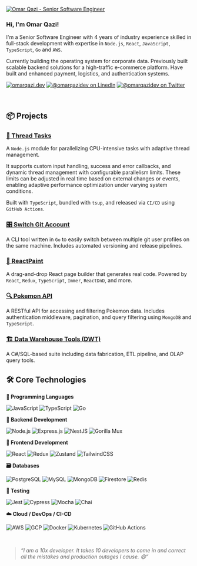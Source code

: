 [![Omar Qazi - Senior Software Engineer](https://github.com/user-attachments/assets/f11e7370-311d-4912-b025-505b9ccecd12)](https://omarqazi.dev)

### Hi, I'm Omar Qazi!

I'm a Senior Software Engineer with 4 years of industry experience skilled in full-stack development with expertise in `Node.js`, `React`, `JavaScript`, `TypeScript`, `Go` and `AWS`.

Currently building the operating system for corporate data. Previously built scalable backend solutions for a high-traffic e-commerce platform. Have built and enhanced payment, logistics, and authentication systems.

<a href="https://omarqazi.dev" target="_blank">[![omarqazi.dev](https://img.shields.io/badge/website-omarqazi.dev-2b5162?style=for-the-badge)](https://omarqazi.dev)</a>
<a href="https://www.linkedin.com/in/omarqazidev" target="_blank">[![@omarqazidev on LinedIn](https://img.shields.io/badge/LinkedIn-omarqazidev-0e76a8?style=for-the-badge&logo=linkedin&color=0A66C2)](https://www.linkedin.com/in/omarqazidev)</a>
<a href="https://www.x.com/omarqazidev" target="_blank">[![@omarqazidev on Twitter](https://img.shields.io/badge/Twitter/X-omarqazidev-black?style=for-the-badge)](https://www.x.com/omarqazidev)</a>

<br clear="left" />

## 📦 Projects

### [🔌 Thread Tasks](https://www.npmjs.com/package/thread-tasks)
A `Node.js` module for parallelizing CPU-intensive tasks with adaptive thread management.  

It supports custom input handling, success and error callbacks, and dynamic thread management with configurable
parallelism limits. These limits can be adjusted in real time based on external changes or events, enabling adaptive
performance optimization under varying system conditions.

Built with `TypeScript`, bundled with `tsup`, and released via `CI/CD` using `GitHub Actions`.

### [🎛 Switch Git Account](https://github.com/omarqazidev/switch-git-account)
A CLI tool written in `Go` to easily switch between multiple git user profiles on the same machine.
Includes automated versioning and release pipelines.

### [🎨 ReactPaint](https://github.com/omarqazidev/reactpaint)
A drag-and-drop React page builder that generates real code.
Powered by `React`, `Redux`, `TypeScript`, `Immer`, `ReactDnD`, and more.

### [🔍 Pokemon API](https://github.com/omarqazidev/pokemon-api)
A RESTful API for accessing and filtering Pokemon data.
Includes authentication middleware, pagination, and query filtering using `MongoDB` and `TypeScript`.

### [🏗️ Data Warehouse Tools (DWT)](https://github.com/omarqazidev/data-warehouse-tools)
A C#/SQL-based suite including data fabrication, ETL pipeline, and OLAP query tools.


## 🛠️ Core Technologies

**🧠 Programming Languages**

![JavaScript](https://img.shields.io/badge/javascript-%23f7df1e.svg?style=for-the-badge&logo=javascript&logoColor=black)
![TypeScript](https://img.shields.io/badge/typescript-%23007ACC.svg?style=for-the-badge&logo=typescript&logoColor=white)
![Go](https://img.shields.io/badge/go-%2300ADD8.svg?style=for-the-badge&logo=go&logoColor=white)

**🧩 Backend Development**

![Node.js](https://img.shields.io/badge/node.js-%23339933.svg?style=for-the-badge&logo=node.js&logoColor=white)
![Express.js](https://img.shields.io/badge/express.js-%23000000.svg?style=for-the-badge&logo=express&logoColor=white)
![NestJS](https://img.shields.io/badge/nestjs-%23E0234E.svg?style=for-the-badge&logo=nestjs&logoColor=white)
![Gorilla Mux](https://img.shields.io/badge/gorilla%20mux-%23009BEB.svg?style=for-the-badge&logo=go&logoColor=white)

**🎨 Frontend Development**

![React](https://img.shields.io/badge/react-%2361DAFB.svg?style=for-the-badge&logo=react&logoColor=black)
![Redux](https://img.shields.io/badge/redux-%23764ABC.svg?style=for-the-badge&logo=redux&logoColor=white)
![Zustand](https://img.shields.io/badge/zustand-%23000000.svg?style=for-the-badge&logo=react&logoColor=white)
![TailwindCSS](https://img.shields.io/badge/tailwindcss-%2306B6D4.svg?style=for-the-badge&logo=tailwind-css&logoColor=white)

**🗃️ Databases**

![PostgreSQL](https://img.shields.io/badge/postgresql-%23336791.svg?style=for-the-badge&logo=postgresql&logoColor=white)
![MySQL](https://img.shields.io/badge/mysql-%234479A1.svg?style=for-the-badge&logo=mysql&logoColor=white)
![MongoDB](https://img.shields.io/badge/mongodb-%234ea94b.svg?style=for-the-badge&logo=mongodb&logoColor=white)
![Firestore](https://img.shields.io/badge/firestore-%23FFCA28.svg?style=for-the-badge&logo=firebase&logoColor=black)
![Redis](https://img.shields.io/badge/redis-%23DC382D.svg?style=for-the-badge&logo=redis&logoColor=white)

**🧪 Testing**

![Jest](https://img.shields.io/badge/jest-%23C21325.svg?style=for-the-badge&logo=jest&logoColor=white)
![Cypress](https://img.shields.io/badge/cypress-%23404A59.svg?style=for-the-badge&logo=cypress&logoColor=white)
![Mocha](https://img.shields.io/badge/mocha-%238D6748.svg?style=for-the-badge&logo=mocha&logoColor=white)
![Chai](https://img.shields.io/badge/chai-%23A30701.svg?style=for-the-badge&logo=chai&logoColor=white)

**☁️ Cloud / DevOps / CI-CD**

![AWS](https://img.shields.io/badge/AWS-%23FF9900.svg?style=for-the-badge&logo=amazonwebservices&logoColor=white)
![GCP](https://img.shields.io/badge/Google%20Cloud-%234285F4.svg?style=for-the-badge&logo=google-cloud&logoColor=white)
![Docker](https://img.shields.io/badge/docker-%232496ED.svg?style=for-the-badge&logo=docker&logoColor=white)
![Kubernetes](https://img.shields.io/badge/kubernetes-%23326CE5.svg?style=for-the-badge&logo=kubernetes&logoColor=white)
![GitHub Actions](https://img.shields.io/badge/github%20actions-%232671E5.svg?style=for-the-badge&logo=githubactions&logoColor=white)

<br/>

> _“I am a 10x developer. It takes 10 developers to come in and correct all the mistakes and production outages I cause. 😄”_
